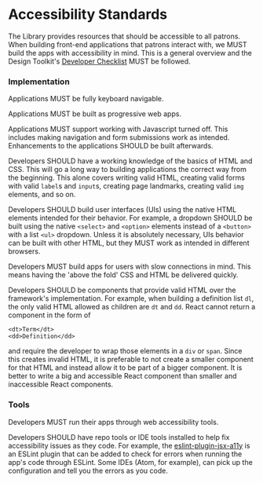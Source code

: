 # Accessibility Standards

The Library provides resources that should be accessible to all patrons. When building front-end applications that patrons interact with, we MUST build the apps with accessibility in mind. This is a general overview and the Design Toolkit's [Developer Checklist](https://nypl.github.io/design-toolkit/resources/development-checklist.html) MUST be followed.

### Implementation

Applications MUST be fully keyboard navigable.

Applications MUST be built as progressive web apps.

Applications MUST support working with Javascript turned off. This includes making navigation and form submissions work as intended. Enhancements to the applications SHOULD be built afterwards.

Developers SHOULD have a working knowledge of the basics of HTML and CSS. This will go a long way to building applications the correct way from the beginning. This alone covers writing valid HTML, creating valid forms with valid `label`s and `input`s, creating page landmarks, creating valid `img` elements, and so on.

Developers SHOULD build user interfaces (UIs) using the native HTML elements intended for their behavior. For example, a dropdown SHOULD be built using the native `<select>` and `<option>` elements instead of a `<button>` with a list `<ul>` dropdown. Unless it is absolutely necessary, UIs behavior can be built with other HTML, but they MUST work as intended in different browsers.

Developers MUST build apps for users with slow connections in mind. This means having the 'above the fold' CSS and HTML be delivered quickly.

Developers SHOULD be components that provide valid HTML over the framework's implementation. For example, when building a definition list `dl`, the only valid HTML allowed as children are `dt` and `dd`. React cannot return a component in the form of

    <dt>Term</dt>
    <dd>Definition</dd>

and require the developer to wrap those elements in a `div` or `span`. Since this creates invalid HTML, it is preferable to not create a smaller component for that HTML and instead allow it to be part of a bigger component. It is better to write a big and accessible React component than smaller and inaccessible React components.

### Tools

Developers MUST run their apps through web accessibility tools.

Developers SHOULD have repo tools or IDE tools installed to help fix accessibility issues as they code. For example, the [eslint-plugin-jsx-a11y](https://github.com/evcohen/eslint-plugin-jsx-a11y) is an ESLint plugin that can be added to check for errors when running the app's code through ESLint. Some IDEs (Atom, for example), can pick up the configuration and tell you the errors as you code.

